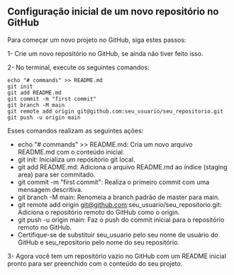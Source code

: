 ## Configuração inicial de um novo repositório no GitHub

Para começar um novo projeto no GitHub, siga estes passos:

1- Crie um novo repositório no GitHub, se ainda não tiver feito isso.

2- No terminal, execute os seguintes comandos:

```
echo "# commands" >> README.md
git init
git add README.md
git commit -m "first commit"
git branch -M main
git remote add origin git@github.com:seu_usuario/seu_repositorio.git
git push -u origin main
```

Esses comandos realizam as seguintes ações:
- echo "# commands" >> README.md: Cria um novo arquivo README.md com o conteúdo inicial.
- git init: Inicializa um repositório git local.
- git add README.md: Adiciona o arquivo README.md ao índice (staging area) para ser commitado.
- git commit -m "first commit": Realiza o primeiro commit com uma mensagem descritiva.
- git branch -M main: Renomeia a branch padrão de master para main.
- git remote add origin git@github.com:seu_usuario/seu_repositorio.git: Adiciona o repositório remoto do GitHub como o origin.
- git push -u origin main: Faz o push do commit inicial para o repositório remoto no GitHub.
- Certifique-se de substituir seu_usuario pelo seu nome de usuário do GitHub e seu_repositorio pelo nome do seu repositório.

3- Agora você tem um repositório vazio no GitHub com um README inicial pronto para ser preenchido com o conteúdo do seu projeto.
